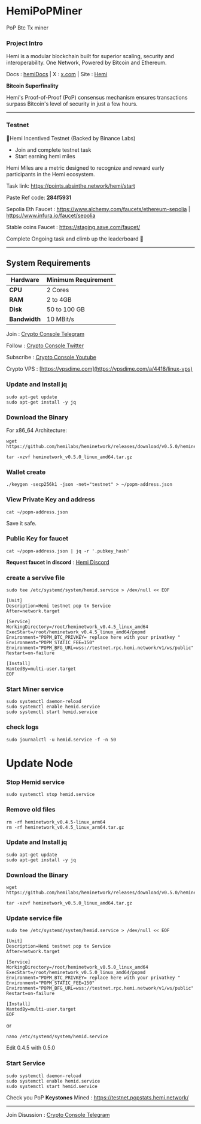 # HemiPoPMiner
PoP Btc Tx miner

### Project Intro
Hemi is a modular blockchain built for superior scaling, security and interoperability.
One Network, Powered by  Bitcoin and  Ethereum.

Docs : [hemiDocs](https://docs.hemi.xyz/) | X : [x.com](https://x.com/hemi_xyz) | Site : [Hemi](https://hemi.xyz/)

**Bitcoin Superfinality**

Hemi's Proof-of-Proof (PoP) consensus mechanism ensures transactions surpass Bitcoin's level of security in just a few hours.
__________________________________________________________________________________________________________________________________________

### Testnet 

📣Hemi Incentived Testnet (Backed by Binance Labs)

- Join and complete testnet task
- Start earning hemi miles 

Hemi Miles are a metric designed to recognize and reward early participants in the Hemi ecosystem.

Task link: https://points.absinthe.network/hemi/start

Paste Ref code: **284f5931**

Sepolia Eth Faucet : https://www.alchemy.com/faucets/ethereum-sepolia | https://www.infura.io/faucet/sepolia

Stable coins Faucet : https://staging.aave.com/faucet/

Complete Ongoing task and climb up the leaderboard 🚀
__________________________________________________________________________________________________________________________________________
## System Requirements

| **Hardware** | **Minimum Requirement** |
|--------------|-------------------------|
| **CPU**      | 2 Cores                 |
| **RAM**      | 2 to 4GB                |
| **Disk**     | 50 to 100 GB            |
| **Bandwidth**| 10 MBit/s               |

Join : [Crypto Console Telegram](https://t.me/cryptoconsol)

Follow : [Crypto Console Twitter](https://www.x.com/cryptoconsol)

Subscribe : [Crypto Console Youtube](https://www.youtube.com/@cryptoconsole)

Crypto VPS : [https://vpsdime.com](https://vpsdime.com/a/4418/linux-vps)

### Update and Install jq
```
sudo apt-get update
sudo apt-get install -y jq
```


### Download the Binary

For x86_64 Architecture:

```
wget https://github.com/hemilabs/heminetwork/releases/download/v0.5.0/heminetwork_v0.5.0_linux_amd64.tar.gz
```
```
tar -xzvf heminetwork_v0.5.0_linux_amd64.tar.gz
```
### Wallet create
```
./keygen -secp256k1 -json -net="testnet" > ~/popm-address.json
```
### View Private Key and address
```
cat ~/popm-address.json
```

Save it safe.

### Public Key for faucet
```
cat ~/popm-address.json | jq -r '.pubkey_hash'
```

**Request faucet in discord** : [Hemi Discord](https://discord.gg/hemixyz)

### create a servive file
```
sudo tee /etc/systemd/system/hemid.service > /dev/null << EOF

[Unit]
Description=Hemi testnet pop tx Service
After=network.target

[Service]
WorkingDirectory=/root/heminetwork_v0.4.5_linux_amd64
ExecStart=/root/heminetwork_v0.4.5_linux_amd64/popmd
Environment="POPM_BTC_PRIVKEY= replace here with your privatkey "
Environment="POPM_STATIC_FEE=150"
Environment="POPM_BFG_URL=wss://testnet.rpc.hemi.network/v1/ws/public"
Restart=on-failure

[Install]
WantedBy=multi-user.target
EOF
```
### Start Miner service
```
sudo systemctl daemon-reload
sudo systemctl enable hemid.service
sudo systemctl start hemid.service
```
### check logs
```
sudo journalctl -u hemid.service -f -n 50
```


# Update Node

### Stop Hemid service
```
sudo systemctl stop hemid.service
```
### Remove old files

```
rm -rf heminetwork_v0.4.5-linux_arm64
rm -rf heminetwork_v0.4.5_linux_arm64.tar.gz
```

### Update and Install jq
```
sudo apt-get update
sudo apt-get install -y jq
```

### Download the Binary

```
wget https://github.com/hemilabs/heminetwork/releases/download/v0.5.0/heminetwork_v0.5.0_linux_amd64.tar.gz
```

```
tar -xzvf heminetwork_v0.5.0_linux_amd64.tar.gz
```

### Update service file

```
sudo tee /etc/systemd/system/hemid.service > /dev/null << EOF

[Unit]
Description=Hemi testnet pop tx Service
After=network.target

[Service]
WorkingDirectory=/root/heminetwork_v0.5.0_linux_amd64
ExecStart=/root/heminetwork_v0.5.0_linux_amd64/popmd
Environment="POPM_BTC_PRIVKEY= replace here with your privatkey "
Environment="POPM_STATIC_FEE=150"
Environment="POPM_BFG_URL=wss://testnet.rpc.hemi.network/v1/ws/public"
Restart=on-failure

[Install]
WantedBy=multi-user.target
EOF
```

or 

```
nano /etc/systemd/system/hemid.service
```

Edit 0.4.5 with 0.5.0


### Start Service
```
sudo systemctl daemon-reload
sudo systemctl enable hemid.service
sudo systemctl start hemid.service
```

Check you PoP **Keystones** Mined : https://testnet.popstats.hemi.network/
__________________________________________________________________________________________________________________________________________

Join Disussion : [Crypto Console Telegram](https://t.me/cryptoconsol)
